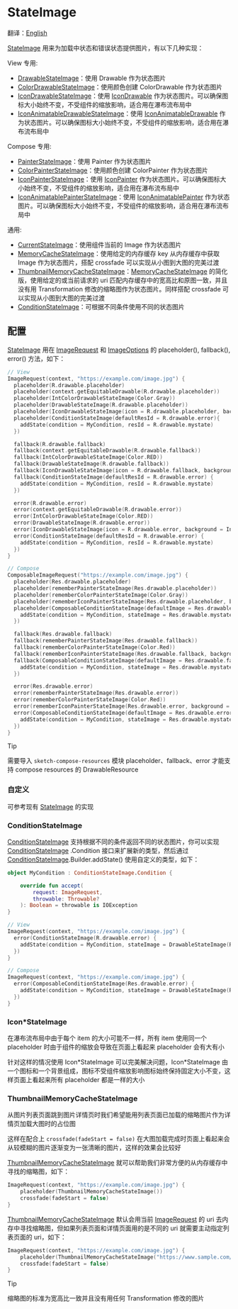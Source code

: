 # StateImage

翻译：[English](state_image.md)

[StateImage] 用来为加载中状态和错误状态提供图片，有以下几种实现：

View 专用:

* [DrawableStateImage]：使用 Drawable 作为状态图片
* [ColorDrawableStateImage]：使用颜色创建 ColorDrawable 作为状态图片
* [IconDrawableStateImage]：使用 [IconDrawable] 作为状态图片。可以确保图标大小始终不变，不受组件的缩放影响，适合用在瀑布流布局中
* [IconAnimatableDrawableStateImage]：使用 [IconAnimatableDrawable]
  作为状态图片。可以确保图标大小始终不变，不受组件的缩放影响，适合用在瀑布流布局中

Compose 专用:

* [PainterStateImage]：使用 Painter 作为状态图片
* [ColorPainterStateImage]：使用颜色创建 ColorPainter 作为状态图片
* [IconPainterStateImage]：使用 [IconPainter] 作为状态图片。可以确保图标大小始终不变，不受组件的缩放影响，适合用在瀑布流布局中
* [IconAnimatablePainterStateImage]：使用 [IconAnimatablePainter]
  作为状态图片。可以确保图标大小始终不变，不受组件的缩放影响，适合用在瀑布流布局中

通用:

* [CurrentStateImage]：使用组件当前的 Image 作为状态图片
* [MemoryCacheStateImage]：使用给定的内存缓存 key 从内存缓存中获取 Image 作为状态图片，搭配 crossfade
  可以实现从小图到大图的完美过渡
* [ThumbnailMemoryCacheStateImage]：[MemoryCacheStateImage] 的简化版，使用给定的或当前请求的 uri
  匹配内存缓存中的宽高比和原图一致，并且没有用 Transformation 修改的缩略图作为状态图片。同样搭配
  crossfade 可以实现从小图到大图的完美过渡
* [ConditionStateImage]：可根据不同条件使用不同的状态图片

## 配置

[StateImage] 用在 [ImageRequest] 和 [ImageOptions] 的 placeholder(), fallback(), error() 方法，如下：

```kotlin
// View
ImageRequest(context, "https://example.com/image.jpg") {
  placeholder(R.drawable.placeholder)
  placeholder(context.getEquitableDrawable(R.drawable.placeholder))
  placeholder(IntColorDrawableStateImage(Color.Gray))
  placeholder(DrawableStateImage(R.drawable.placeholder))
  placeholder(IconDrawableStateImage(icon = R.drawable.placeholder, background = IntColorFetcher(Color.GRAY)))
  placeholder(ConditionStateImage(defaultResId = R.drawable.error){
    addState(condition = MyCondition, resId = R.drawable.mystate)
  })

  fallback(R.drawable.fallback)
  fallback(context.getEquitableDrawable(R.drawable.fallback))
  fallback(IntColorDrawableStateImage(Color.RED))
  fallback(DrawableStateImage(R.drawable.fallback))
  fallback(IconDrawableStateImage(icon = R.drawable.fallback, background = IntColorFetcher(Color.RED)))
  fallback(ConditionStateImage(defaultResId = R.drawable.error) {
    addState(condition = MyCondition, resId = R.drawable.mystate)
  })

  error(R.drawable.error)
  error(context.getEquitableDrawable(R.drawable.error))
  error(IntColorDrawableStateImage(Color.RED))
  error(DrawableStateImage(R.drawable.error))
  error(IconDrawableStateImage(icon = R.drawable.error, background = IntColorFetcher(Color.RED)))
  error(ConditionStateImage(defaultResId = R.drawable.error) {
    addState(condition = MyCondition, resId = R.drawable.mystate)
  })
}

// Compose
ComposableImageRequest("https://example.com/image.jpg") {
  placeholder(Res.drawable.placeholder)
  placeholder(rememberPainterStateImage(Res.drawable.placeholder))
  placeholder(rememberColorPainterStateImage(Color.Gray))
  placeholder(rememberIconPainterStateImage(Res.drawable.placeholder, background = Color.Gray))
  placeholder(ComposableConditionStateImage(defaultImage = Res.drawable.placeholder){
    addState(condition = MyCondition, stateImage = Res.drawable.mystate)
  })

  fallback(Res.drawable.fallback)
  fallback(rememberPainterStateImage(Res.drawable.fallback))
  fallback(rememberColorPainterStateImage(Color.Red))
  fallback(rememberIconPainterStateImage(Res.drawable.fallback, background = Color.Red))
  fallback(ComposableConditionStateImage(defaultImage = Res.drawable.fallback){
    addState(condition = MyCondition, stateImage = Res.drawable.mystate)
  })

  error(Res.drawable.error)
  error(rememberPainterStateImage(Res.drawable.error))
  error(rememberColorPainterStateImage(Color.Red))
  error(rememberIconPainterStateImage(Res.drawable.error, background = Color.Red))
  error(ComposableConditionStateImage(defaultImage = Res.drawable.error){
    addState(condition = MyCondition, stateImage = Res.drawable.mystate)
  })
}
```

> [!TIP]
> 需要导入 `sketch-compose-resources` 模块 placeholder、fallback、error 才能支持 compose resources 的
> DrawableResource

### 自定义

可参考现有 [StateImage] 的实现

### ConditionStateImage

[ConditionStateImage] 支持根据不同的条件返回不同的状态图片，你可以实现 [ConditionStateImage]
.Condition
接口来扩展新的类型，然后通过 [ConditionStateImage].Builder.addState() 使用自定义的类型，如下：

```kotlin
object MyCondition : ConditionStateImage.Condition {

    override fun accept(
        request: ImageRequest,
        throwable: Throwable?
    ): Boolean = throwable is IOException
}

// View
ImageRequest(context, "https://example.com/image.jpg") {
  error(ConditionStateImage(R.drawable.error) {
    addState(condition = MyCondition, stateImage = DrawableStateImage(R.drawable.mystate))
  })
}

// Compose
ImageRequest(context, "https://example.com/image.jpg") {
  error(ComposableConditionStateImage(Res.drawable.error) {
    addState(condition = MyCondition, stateImage = DrawableStateImage(Res.drawable.mystate))
  })
}
```

### Icon*StateImage

在瀑布流布局中由于每个 item 的大小可能不一样，所有 item 使用同一个 placeholder 时由于组件的缩放会导致在页面上看起来
placeholder 会有大有小

针对这样的情况使用 Icon\*StateImage 可以完美解决问题，Icon\*StateImage
由一个图标和一个背景组成，图标不受组件缩放影响图标始终保持固定大小不变，这样页面上看起来所有
placeholder 都是一样的大小

### ThumbnailMemoryCacheStateImage

从图片列表页面跳到图片详情页时我们希望能用列表页面已加载的缩略图片作为详情页加载大图时的占位图

这样在配合上 `crossfade(fadeStart = false)` 在大图加载完成时页面上看起来会从较模糊的图片逐渐变为一张清晰的图片，这样的效果会比较好

[ThumbnailMemoryCacheStateImage] 就可以帮助我们非常方便的从内存缓存中寻找的缩略图，如下：

```kotlin
ImageRequest(context, "https://example.com/image.jpg") {
    placeholder(ThumbnailMemoryCacheStateImage())
    crossfade(fadeStart = false)
}
```

[ThumbnailMemoryCacheStateImage] 默认会用当前 [ImageRequest] 的 uri 去内存中寻找缩略图，但如果列表页面和详情页面用的是不同的
uri 就需要主动指定列表页面的 uri，如下：

```kotlin
ImageRequest(context, "https://example.com/image.jpg") {
    placeholder(ThumbnailMemoryCacheStateImage("https://www.sample.com/image.jpg?widht=300"))
    crossfade(fadeStart = false)
}
```

> [!TIP]
> 缩略图的标准为宽高比一致并且没有用任何 Transformation 修改的图片

[StateImage]: ../../sketch-core/src/commonMain/kotlin/com/github/panpf/sketch/state/StateImage.kt

[ColorDrawableStateImage]: ../../sketch-core/src/androidMain/kotlin/com/github/panpf/sketch/state/ColorDrawableStateImage.kt

[ColorPainterStateImage]: ../../sketch-compose-core/src/commonMain/kotlin/com/github/panpf/sketch/state/ColorPainterStateImage.kt

[ConditionStateImage]: ../../sketch-core/src/commonMain/kotlin/com/github/panpf/sketch/state/ConditionStateImage.common.kt

[DrawableStateImage]: ../../sketch-core/src/androidMain/kotlin/com/github/panpf/sketch/state/DrawableStateImage.kt

[IconDrawableStateImage]: ../../sketch-core/src/androidMain/kotlin/com/github/panpf/sketch/state/IconDrawableStateImage.kt

[IconAnimatableDrawableStateImage]: ../../sketch-core/src/androidMain/kotlin/com/github/panpf/sketch/state/IconAnimatableDrawableStateImage.kt

[IconPainterStateImage]: ../../sketch-compose-core/src/commonMain/kotlin/com/github/panpf/sketch/state/IconPainterStateImage.common.kt

[IconAnimatablePainterStateImage]: ../../sketch-compose-core/src/commonMain/kotlin/com/github/panpf/sketch/state/IconAnimatablePainterStateImage.common.kt

[MemoryCacheStateImage]: ../../sketch-core/src/commonMain/kotlin/com/github/panpf/sketch/state/MemoryCacheStateImage.kt

[ThumbnailMemoryCacheStateImage]: ../../sketch-core/src/commonMain/kotlin/com/github/panpf/sketch/state/ThumbnailMemoryCacheStateImage.kt

[ImageRequest]: ../../sketch-core/src/commonMain/kotlin/com/github/panpf/sketch/request/ImageRequest.common.kt

[ImageOptions]: ../../sketch-core/src/commonMain/kotlin/com/github/panpf/sketch/request/ImageOptions.common.kt

[CurrentStateImage]: ../../sketch-core/src/commonMain/kotlin/com/github/panpf/sketch/state/CurrentStateImage.kt

[PainterStateImage]: ../../sketch-compose-core/src/commonMain/kotlin/com/github/panpf/sketch/state/PainterStateImage.kt

[IconPainter]: ../../sketch-compose-core/src/commonMain/kotlin/com/github/panpf/sketch/painter/IconPainter.common.kt

[IconAnimatablePainter]: ../../sketch-compose-core/src/commonMain/kotlin/com/github/panpf/sketch/painter/IconAnimatablePainter.common.kt

[IconAnimatableDrawable]: ../../sketch-core/src/androidMain/kotlin/com/github/panpf/sketch/drawable/IconAnimatableDrawable.kt

[IconDrawable]: ../../sketch-core/src/androidMain/kotlin/com/github/panpf/sketch/drawable/IconDrawable.kt